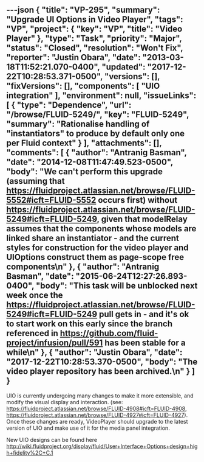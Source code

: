 ---json
{
  "title": "VP-295",
  "summary": "Upgrade UI Options in Video Player",
  "tags": "VP",
  "project": {
    "key": "VP",
    "title": "Video Player"
  },
  "type": "Task",
  "priority": "Major",
  "status": "Closed",
  "resolution": "Won't Fix",
  "reporter": "Justin Obara",
  "date": "2013-03-18T11:52:21.070-0400",
  "updated": "2017-12-22T10:28:53.371-0500",
  "versions": [],
  "fixVersions": [],
  "components": [
    "UIO integration"
  ],
  "environment": null,
  "issueLinks": [
    {
      "type": "Dependence",
      "url": "/browse/FLUID-5249/",
      "key": "FLUID-5249",
      "summary": "Rationalise handling of \"instantiators\" to produce by default only one per Fluid context"
    }
  ],
  "attachments": [],
  "comments": [
    {
      "author": "Antranig Basman",
      "date": "2014-12-08T11:47:49.523-0500",
      "body": "We can't perform this upgrade (assuming that <https://fluidproject.atlassian.net/browse/FLUID-5552#icft=FLUID-5552> occurs first) without <https://fluidproject.atlassian.net/browse/FLUID-5249#icft=FLUID-5249>, given that modelRelay assumes that the components whose models are linked share an instantiator - and the current styles for construction for the video player and UIOptions construct them as page-scope free components\n"
    },
    {
      "author": "Antranig Basman",
      "date": "2015-06-24T12:27:26.893-0400",
      "body": "This task will be unblocked next week once the <https://fluidproject.atlassian.net/browse/FLUID-5249#icft=FLUID-5249> pull gets in - and it's ok to start work on this early since the branch referenced in <https://github.com/fluid-project/infusion/pull/591> has been stable for a while\n"
    },
    {
      "author": "Justin Obara",
      "date": "2017-12-22T10:28:53.370-0500",
      "body": "The video player repository has been archived.\n"
    }
  ]
}
---
UIO is currently undergoing many changes to make it more extensible, and modify the visual display and interaction. (see: <https://fluidproject.atlassian.net/browse/FLUID-4908#icft=FLUID-4908>, <https://fluidproject.atlassian.net/browse/FLUID-4927#icft=FLUID-4927>). Once these changes are ready, VideoPlayer should upgrade to the latest version of UIO and make use of it for the media panel integration.

New UIO designs can be found here <http://wiki.fluidproject.org/display/fluid/User+Interface+Options+design+high+fidelity%2C+C.1>

        